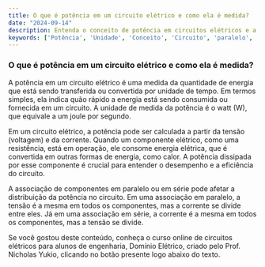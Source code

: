 ```yaml
---
title: O que é potência em um circuito elétrico e como ela é medida?
date: "2024-09-14"
description: Entenda o conceito de potência em circuitos elétricos e a importância de sua medição.
keywords: ['Potência', 'Unidade', 'Conceito', 'Circuito', 'paralelo', 'Associação', 'Nó']
---
```


### O que é potência em um circuito elétrico e como ela é medida?

A potência em um circuito elétrico é uma medida da quantidade de energia que está sendo transferida ou convertida por unidade de tempo. Em termos simples, ela indica quão rápido a energia está sendo consumida ou fornecida em um circuito. A unidade de medida da potência é o watt (W), que equivale a um joule por segundo.

Em um circuito elétrico, a potência pode ser calculada a partir da tensão (voltagem) e da corrente. Quando um componente elétrico, como uma resistência, está em operação, ele consome energia elétrica, que é convertida em outras formas de energia, como calor. A potência dissipada por esse componente é crucial para entender o desempenho e a eficiência do circuito.

A associação de componentes em paralelo ou em série pode afetar a distribuição da potência no circuito. Em uma associação em paralelo, a tensão é a mesma em todos os componentes, mas a corrente se divide entre eles. Já em uma associação em série, a corrente é a mesma em todos os componentes, mas a tensão se divide.

Se você gostou deste conteúdo, conheça o curso online de circuitos elétricos para alunos de engenharia, Domínio Elétrico, criado pelo Prof. Nicholas Yukio, clicando no botão presente logo abaixo do texto.